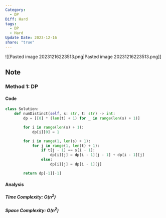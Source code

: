 ```yaml
---
Category:
  - DP
Diff: Hard
tags:
  - DP
  - Hard
Update Date: 2023-12-16
share: "true"
---
```


![[Pasted image 20231216223513.png|Pasted image 20231216223513.png]]
## Note

### Method 1: DP

#### Code
```python
class Solution:
    def numDistinct(self, s: str, t: str) -> int:
        dp = [[0] * (len(t) + 1) for _ in range(len(s) + 1)]

        for i in range(len(s) + 1):
            dp[i][0] = 1

        for i in range(1, len(s) + 1):
            for j in range(1, len(t) + 1):
                if t[j - 1] == s[i - 1]:
                    dp[i][j] = dp[i - 1][j - 1] + dp[i - 1][j]
                else:
                    dp[i][j] = dp[i - 1][j]

        return dp[-1][-1]
```
#### Analysis
##### Time Complexity: $O(n ^ 2)$
##### Space Complexity: $O(n ^ 2)$

